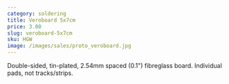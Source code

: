 ```yaml
---
category: soldering
title: Veroboard 5x7cm
price: 3.00
slug: veroboard-5x7cm
sku: HGW
image: /images/sales/proto_veroboard.jpg
---
```

Double-sided, tin-plated, 2.54mm spaced (0.1") fibreglass board. Individual pads, not tracks/strips.

